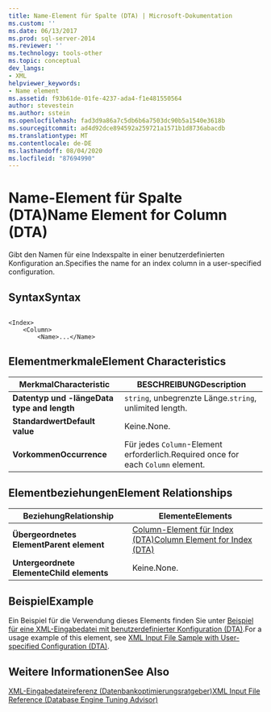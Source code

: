 ```yaml
---
title: Name-Element für Spalte (DTA) | Microsoft-Dokumentation
ms.custom: ''
ms.date: 06/13/2017
ms.prod: sql-server-2014
ms.reviewer: ''
ms.technology: tools-other
ms.topic: conceptual
dev_langs:
- XML
helpviewer_keywords:
- Name element
ms.assetid: f93b61de-01fe-4237-ada4-f1e481550564
author: stevestein
ms.author: sstein
ms.openlocfilehash: fad3d9a86a7c5db6b6a7503dc90b5a1540e3618b
ms.sourcegitcommit: ad4d92dce894592a259721a1571b1d8736abacdb
ms.translationtype: MT
ms.contentlocale: de-DE
ms.lasthandoff: 08/04/2020
ms.locfileid: "87694990"
---
```

# <a name="name-element-for-column-dta"></a><span data-ttu-id="759b6-102">Name-Element für Spalte (DTA)</span><span class="sxs-lookup"><span data-stu-id="759b6-102">Name Element for Column (DTA)</span></span>
  <span data-ttu-id="759b6-103">Gibt den Namen für eine Indexspalte in einer benutzerdefinierten Konfiguration an.</span><span class="sxs-lookup"><span data-stu-id="759b6-103">Specifies the name for an index column in a user-specified configuration.</span></span>  
  
## <a name="syntax"></a><span data-ttu-id="759b6-104">Syntax</span><span class="sxs-lookup"><span data-stu-id="759b6-104">Syntax</span></span>  
  
```  
  
<Index>  
    <Column>  
        <Name>...</Name>  
```  
  
## <a name="element-characteristics"></a><span data-ttu-id="759b6-105">Elementmerkmale</span><span class="sxs-lookup"><span data-stu-id="759b6-105">Element Characteristics</span></span>  
  
|<span data-ttu-id="759b6-106">Merkmal</span><span class="sxs-lookup"><span data-stu-id="759b6-106">Characteristic</span></span>|<span data-ttu-id="759b6-107">BESCHREIBUNG</span><span class="sxs-lookup"><span data-stu-id="759b6-107">Description</span></span>|  
|--------------------|-----------------|  
|<span data-ttu-id="759b6-108">**Datentyp und -länge**</span><span class="sxs-lookup"><span data-stu-id="759b6-108">**Data type and length**</span></span>|<span data-ttu-id="759b6-109">`string`, unbegrenzte Länge.</span><span class="sxs-lookup"><span data-stu-id="759b6-109">`string`, unlimited length.</span></span>|  
|<span data-ttu-id="759b6-110">**Standardwert**</span><span class="sxs-lookup"><span data-stu-id="759b6-110">**Default value**</span></span>|<span data-ttu-id="759b6-111">Keine.</span><span class="sxs-lookup"><span data-stu-id="759b6-111">None.</span></span>|  
|<span data-ttu-id="759b6-112">**Vorkommen**</span><span class="sxs-lookup"><span data-stu-id="759b6-112">**Occurrence**</span></span>|<span data-ttu-id="759b6-113">Für jedes `Column`-Element erforderlich.</span><span class="sxs-lookup"><span data-stu-id="759b6-113">Required once for each `Column` element.</span></span>|  
  
## <a name="element-relationships"></a><span data-ttu-id="759b6-114">Elementbeziehungen</span><span class="sxs-lookup"><span data-stu-id="759b6-114">Element Relationships</span></span>  
  
|<span data-ttu-id="759b6-115">Beziehung</span><span class="sxs-lookup"><span data-stu-id="759b6-115">Relationship</span></span>|<span data-ttu-id="759b6-116">Elemente</span><span class="sxs-lookup"><span data-stu-id="759b6-116">Elements</span></span>|  
|------------------|--------------|  
|<span data-ttu-id="759b6-117">**Übergeordnetes Element**</span><span class="sxs-lookup"><span data-stu-id="759b6-117">**Parent element**</span></span>|[<span data-ttu-id="759b6-118">Column-Element für Index &#40;DTA&#41;</span><span class="sxs-lookup"><span data-stu-id="759b6-118">Column Element for Index &#40;DTA&#41;</span></span>](column-element-for-index-dta.md)|  
|<span data-ttu-id="759b6-119">**Untergeordnete Elemente**</span><span class="sxs-lookup"><span data-stu-id="759b6-119">**Child elements**</span></span>|<span data-ttu-id="759b6-120">Keine.</span><span class="sxs-lookup"><span data-stu-id="759b6-120">None.</span></span>|  
  
## <a name="example"></a><span data-ttu-id="759b6-121">Beispiel</span><span class="sxs-lookup"><span data-stu-id="759b6-121">Example</span></span>  
 <span data-ttu-id="759b6-122">Ein Beispiel für die Verwendung dieses Elements finden Sie unter [Beispiel für eine XML-Eingabedatei mit benutzerdefinierter Konfiguration &#40;DTA&#41;](xml-input-file-sample-with-user-specified-configuration-dta.md).</span><span class="sxs-lookup"><span data-stu-id="759b6-122">For a usage example of this element, see [XML Input File Sample with User-specified Configuration &#40;DTA&#41;](xml-input-file-sample-with-user-specified-configuration-dta.md).</span></span>  
  
## <a name="see-also"></a><span data-ttu-id="759b6-123">Weitere Informationen</span><span class="sxs-lookup"><span data-stu-id="759b6-123">See Also</span></span>  
 [<span data-ttu-id="759b6-124">XML-Eingabedateireferenz &#40;Datenbankoptimierungsratgeber&#41;</span><span class="sxs-lookup"><span data-stu-id="759b6-124">XML Input File Reference &#40;Database Engine Tuning Advisor&#41;</span></span>](xml-input-file-reference-database-engine-tuning-advisor.md)  
  
  
